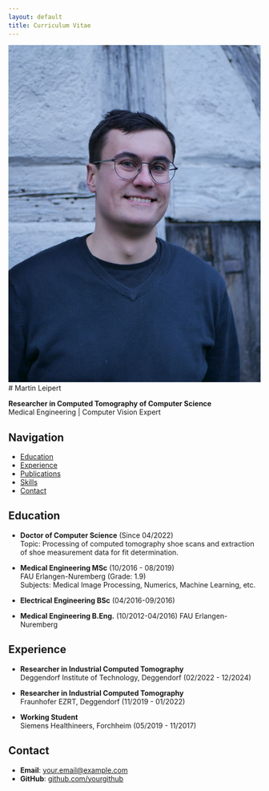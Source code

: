 ```yaml
---
layout: default
title: Curriculum Vitae
---
```


<div class="two-columns">
  <img src="/images/CV-Foto.jpg" alt="Martin Leipert">
  </div>
  <div>
  # Martin Leipert

  **Researcher in Computed Tomography of Computer Science**  
  Medical Engineering | Computer Vision Expert

  ## Navigation
  - [Education](#education)
  - [Experience](#experience)
  - [Publications](#publications)
  - [Skills](#skills)
  - [Contact](#contact)

  ## Education
  - **Doctor of Computer Science** (Since 04/2022)  
    Topic: Processing of computed tomography shoe scans and extraction of shoe measurement data for fit determination.

  - **Medical Engineering MSc** (10/2016 - 08/2019)  
    FAU Erlangen-Nuremberg (Grade: 1.9)  
    Subjects: Medical Image Processing, Numerics, Machine Learning, etc.

  - **Electrical Engineering BSc** (04/2016-09/2016)

  - **Medical Engineering B.Eng.** (10/2012-04/2016)
    FAU Erlangen-Nuremberg 

  ## Experience
  - **Researcher in Industrial Computed Tomography**  
    Deggendorf Institute of Technology, Deggendorf (02/2022 - 12/2024)

  - **Researcher in Industrial Computed Tomography**  
    Fraunhofer EZRT, Deggendorf (11/2019 - 01/2022)

  - **Working Student**  
    Siemens Healthineers, Forchheim (05/2019 - 11/2017)

  ## Contact
  - **Email**: your.email@example.com  
  - **GitHub**: [github.com/yourgithub](https://github.com/yourgithub)

</div>